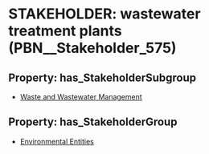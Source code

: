 # STAKEHOLDER: __wastewater treatment plants__ (PBN__Stakeholder_575)

## Property: has_StakeholderSubgroup

* [Waste and Wastewater Management](PBN__StakeholderSubgroup_161)

## Property: has_StakeholderGroup

* [Environmental Entities](PBN__StakeholderGroup_13)

